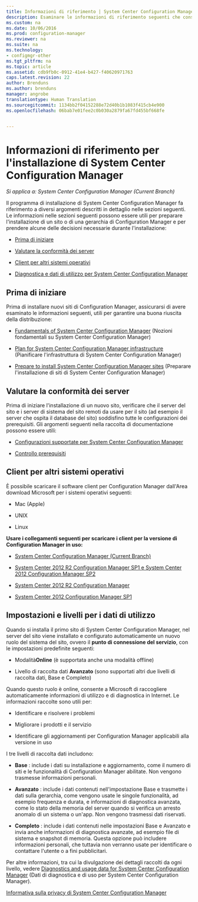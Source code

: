 ```yaml
---
title: Informazioni di riferimento | System Center Configuration Manager
description: Esaminare le informazioni di riferimento seguenti che consentono di preparare l'installazione di un sito o di una gerarchia di Configuration Manager.
ms.custom: na
ms.date: 10/06/2016
ms.prod: configuration-manager
ms.reviewer: na
ms.suite: na
ms.technology:
- configmgr-other
ms.tgt_pltfrm: na
ms.topic: article
ms.assetid: cdb9fb0c-0912-41e4-b427-f40620971763
caps.latest.revision: 22
author: Brenduns
ms.author: brenduns
manager: angrobe
translationtype: Human Translation
ms.sourcegitcommit: 1134bb2f04152288e72d40b1b1083f415cb4e900
ms.openlocfilehash: 06bab7e01fee2c0b030a2879fa67fd455bf668fe


---
```

# <a name="reference-for-system-center-configuration-manager-setup"></a>Informazioni di riferimento per l'installazione di System Center Configuration Manager

*Si applica a: System Center Configuration Manager (Current Branch)*

Il programma di installazione di System Center Configuration Manager fa riferimento a diversi argomenti descritti in dettaglio nelle sezioni seguenti. Le informazioni nelle sezioni seguenti possono essere utili per preparare l'installazione di un sito o di una gerarchia di Configuration Manager e per prendere alcune delle decisioni necessarie durante l'installazione:  

-   [Prima di iniziare](#bkmk_start)  

-   [Valutare la conformità dei server](#bkmk_assess)  

-   [Client per altri sistemi operativi](#bkmk_Addclients)  

-   [Diagnostica e dati di utilizzo per System Center Configuration Manager](../../../../core/plan-design/diagnostics/diagnostics-and-usage-data.md)  

##  <a name="a-namebkmkstarta-before-you-begin"></a><a name="bkmk_start"></a> Prima di iniziare  
 Prima di installare nuovi siti di Configuration Manager, assicurarsi di avere esaminato le informazioni seguenti, utili per garantire una buona riuscita della distribuzione:  

-   [Fundamentals of System Center Configuration Manager](../../../../core/understand/fundamentals.md) (Nozioni fondamentali su System Center Configuration Manager)  

-   [Plan for System Center Configuration Manager infrastructure](../../../plan-design/network/configure-firewalls-ports-domains.md) (Pianificare l'infrastruttura di System Center Configuration Manager)  

-   [Prepare to install System Center Configuration Manager sites](prepare-to-install-sites.md) (Preparare l'installazione di siti di System Center Configuration Manager)  

##  <a name="a-namebkmkassessa-assess-server-readiness"></a><a name="bkmk_assess"></a> Valutare la conformità dei server  
 Prima di iniziare l'installazione di un nuovo sito, verificare che il server del sito e i server di sistema del sito remoti da usare per il sito (ad esempio il server che ospita il database del sito) soddisfino tutte le configurazioni dei prerequisiti. Gli argomenti seguenti nella raccolta di documentazione possono essere utili:  

-   [Configurazioni supportate per System Center Configuration Manager](../../../../core/plan-design/configs/supported-configurations.md)  

-   [Controllo prerequisiti](https://technet.microsoft.com/library/mt590813.aspx#bkmk_PreqChk)  

##  <a name="a-namebkmkaddclientsa-clients-for-additional-operating-systems"></a><a name="bkmk_Addclients"></a> Client per altri sistemi operativi  
 È possibile scaricare il software client per Configuration Manager dall'Area download Microsoft per i sistemi operativi seguenti:  

-   Mac   (Apple)  

-   UNIX  

-   Linux  

**Usare i collegamenti seguenti per scaricare i client per la versione di Configuration Manager in uso:**  

-   [System Center Configuration Manager (Current Branch)](http://www.microsoft.com/download/details.aspx?id=47719)  

-   [System Center 2012 R2 Configuration Manager SP1 e System Center 2012 Configuration Manager SP2](http://go.microsoft.com/fwlink/?LinkID=626550)  

-   [System Center 2012 R2 Configuration Manager](http://go.microsoft.com/fwlink/?LinkID=316448)  

-   [System Center 2012 Configuration Manager SP1](http://www.microsoft.com/en-pk/download/details.aspx?id=36212)  

##  <a name="a-namebkmkusagea-usage-data-levels-and-settings"></a><a name="bkmk_usage"></a> Impostazioni e livelli per i dati di utilizzo  
Quando si installa il primo sito di System Center Configuration Manager, nel server del sito viene installato e configurato automaticamente un nuovo ruolo del sistema del sito, ovvero il **punto di connessione del servizio**, con le impostazioni predefinite seguenti:  

-   Modalità**Online** (è supportata anche una modalità offline)  

-   Livello di raccolta dati **Avanzato** (sono supportati altri due livelli di raccolta dati, Base e Completo)  

Quando questo ruolo è online, consente a Microsoft di raccogliere automaticamente informazioni di utilizzo e di diagnostica in Internet. Le informazioni raccolte sono utili per:  

-   Identificare e risolvere i problemi  

-   Migliorare i prodotti e il servizio  

-   Identificare gli aggiornamenti per Configuration Manager applicabili alla versione in uso  

I tre livelli di raccolta dati includono:  

-   **Base** : include i dati su installazione e aggiornamento, come il numero di siti e le funzionalità di Configuration Manager abilitate. Non vengono trasmesse informazioni personali.  

-   **Avanzato** : include i dati contenuti nell'impostazione Base e trasmette i dati sulla gerarchia, come vengono usate le singole funzionalità, ad esempio frequenza e durata, e informazioni di diagnostica avanzata, come lo stato della memoria del server quando si verifica un arresto anomalo di un sistema o un'app. Non vengono trasmessi dati riservati.  

-   **Completo** : include i dati contenuti nelle impostazioni Base e Avanzato e invia anche informazioni di diagnostica avanzate, ad esempio file di sistema e snapshot di memoria. Questa opzione può includere informazioni personali, che tuttavia non verranno usate per identificare o contattare l'utente o a fini pubblicitari.  

Per altre informazioni, tra cui la divulgazione dei dettagli raccolti da ogni livello, vedere [Diagnostics and usage data for System Center Configuration Manager](../../../../core/plan-design/diagnostics/diagnostics-and-usage-data.md) (Dati di diagnostica e di uso per System Center Configuration Manager).  

[Informativa sulla privacy di System Center Configuration Manager](http://go.microsoft.com/fwlink/?LinkID=626527)



<!--HONumber=Nov16_HO1-->


